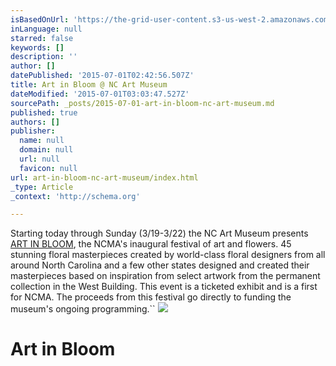 ```yaml
---
isBasedOnUrl: 'https://the-grid-user-content.s3-us-west-2.amazonaws.com/0701f177-bcb4-4c9d-a85c-be89eeda486c.jpg'
inLanguage: null
starred: false
keywords: []
description: ''
author: []
datePublished: '2015-07-01T02:42:56.507Z'
title: Art in Bloom @ NC Art Museum
dateModified: '2015-07-01T03:03:47.527Z'
sourcePath: _posts/2015-07-01-art-in-bloom-nc-art-museum.md
published: true
authors: []
publisher:
  name: null
  domain: null
  url: null
  favicon: null
url: art-in-bloom-nc-art-museum/index.html
_type: Article
_context: 'http://schema.org'

---
```

Starting today through Sunday (3/19-3/22) the NC Art Museum presents [ART IN BLOOM][0], the NCMA's inaugural festival of art and flowers. 45 stunning floral masterpieces created by world-class floral designers from all around North Carolina and a few other states designed and created their masterpieces based on inspiration from select artwork from the permanent collection in the West Building. This event is a ticketed exhibit and is a first for NCMA. The proceeds from this festival go directly to funding the museum's ongoing programming.``
![](https://the-grid-user-content.s3-us-west-2.amazonaws.com/0701f177-bcb4-4c9d-a85c-be89eeda486c.jpg)

# Art in Bloom

[0]: http://ncartmuseum.org/calendar/series_parent/art_in_bloom
